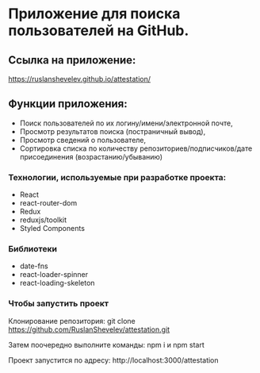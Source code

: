 # Приложение для поиска пользователей на GitHub.

## Ссылка на приложение:
https://ruslanshevelev.github.io/attestation/


## Функции приложения:

- Поиск пользователей по их логину/имени/электронной почте,
- Просмотр результатов поиска (постраничный вывод),
- Просмотр сведений о пользователе,
- Сортировка списка по количеству репозиториев/подписчиков/дате присоединения (возрастанию/убыванию)

### Технологии, используемые при разработке проекта:

- React 
- react-router-dom
- Redux 
- reduxjs/toolkit 
- Styled Components

### Библиотеки

- date-fns
- react-loader-spinner
- react-loading-skeleton

### Чтобы запустить проект

Клонирование репозитория: git clone https://github.com/RuslanShevelev/attestation.git

Затем поочередно выполните команды: npm i и npm start

Проект запустится по адресу: http://localhost:3000/attestation

